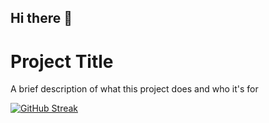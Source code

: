 ## Hi there 👋


# Project Title

A brief description of what this project does and who it's for

[![GitHub Streak](https://github-readme-streak-stats.herokuapp.com?user=Guglus25)](https://git.io/streak-stats)
<!--
**Guglus25/Guglus25** is a ✨ _special_ ✨ repository because its `README.md` (this file) appears on your GitHub profile.

Here are some ideas to get you started:

- 🔭 I’m currently working on ...
- 🌱 I’m currently learning ...
- 👯 I’m looking to collaborate on ...
- 🤔 I’m looking for help with ...
- 💬 Ask me about ...
- 📫 How to reach me: ...
- 😄 Pronouns: ...
- ⚡ Fun fact: ...
-->
